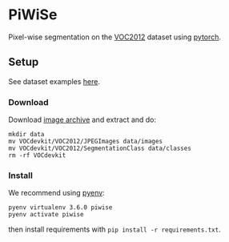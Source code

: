 # PiWiSe

Pixel-wise segmentation on the [VOC2012][dataset] dataset using
[pytorch][pytorch].

## Setup

See dataset examples [here][dataset_example].

### Download

Download [image archive][dataset_download] and extract and do:

```
mkdir data
mv VOCdevkit/VOC2012/JPEGImages data/images
mv VOCdevkit/VOC2012/SegmentationClass data/classes
rm -rf VOCdevkit
```

### Install

We recommend using [pyenv][pyenv]:

```
pyenv virtualenv 3.6.0 piwise 
pyenv activate piwise
```

then install requirements with `pip install -r requirements.txt`.

[pyenv]: https://github.com/pyenv/pyenv
[pytorch]: http://pytorch.org
[dataset]: http://host.robots.ox.ac.uk/pascal/VOC/
[dataset_example]: http://host.robots.ox.ac.uk/pascal/VOC/voc2012/segexamples
[dataset_download]: http://host.robots.ox.ac.uk/pascal/VOC/voc2012/VOCtrainval_11-May-2012.tar
